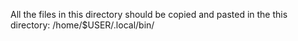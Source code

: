 All the files in this directory should be copied and pasted in the this directory: /home/$USER/.local/bin/
